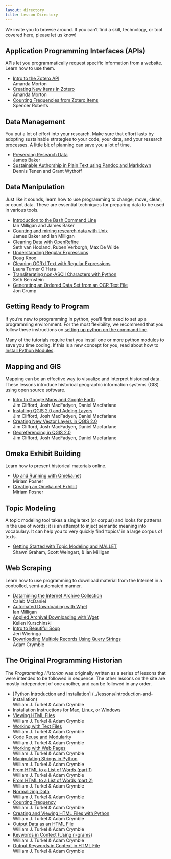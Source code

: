 ```yaml
---
layout: directory
title: Lesson Directory
---
```


We invite you to browse around. If you can’t find a skill, technology, or
tool covered here, please let us know!


Application Programming Interfaces (APIs)
-----------------------------------------

APIs let you programmatically request specific information from a website. Learn how to use them.

-   [Intro to the Zotero API](../lessons/intro-to-the-zotero-api) <div class="toc-author"> Amanda Morton</div>
-   [Creating New Items in Zotero](../lessons/creating-new-items-in-zotero) <div class="toc-author">Amanda Morton</div>
-   [Counting Frequencies from Zotero Items](../lessons/counting-frequencies-from-zotero-items) <div class="toc-author">Spencer Roberts</div>



Data Management
---------------

You put a lot of effort into your research. Make sure that effort lasts
by adopting sustainable strategies to your code, your data, and your
research processes. A little bit of planning can save you a lot of time.

-   [Preserving Research Data](../lessons/preserving-your-research-data) <div class="toc-author">James Baker</div>
-   [Sustainable Authorship in Plain Text using Pandoc and Markdown](../lessons/sustainable-authorship-in-plain-text-using-pandoc-and-markdown) <div class="toc-author">Dennis Tenen and Grant Wythoff</div>



Data Manipulation
-----------------

Just like it sounds, learn how to use programming to change, move,
clean, or count data. These are essential techniques for preparing data
to be used in various tools.

-   [Introduction to the Bash Command Line](../lessons/intro-to-bash) <div class="toc-author">Ian Milligan and James Baker</div>
-   [Counting and mining research data with Unix](../lessons/research-data-with-unix) <div class="toc-author">James Baker and Ian Milligan</div>
-   [Cleaning Data with OpenRefine](../lessons/cleaning-data-with-openrefine) <div class="toc-author"> Seth van Hooland, Ruben Verborgh, Max De Wilde</div>
-   [Understanding Regular Expressions](../lessons/understanding-regular-expressions) <div class="toc-author">Doug Knox</div>
-   [Cleaning OCR’d Text with Regular Expressions](../lessons/cleaning-ocrd-text-with-regular-expressions) <div class="toc-author">Laura Turner O’Hara</div>
-   [Transliterating non-ASCII Characters with Python](../lessons/transliterating) <div class="toc-author"> Seth Bernstein</div>
-   [Generating an Ordered Data Set from an OCR Text File](../lessons/generating-an-ordered-data-set-from-an-OCR-text-file) <div class="toc-author">Jon Crump</div>



Getting Ready to Program
-------------------------
If you’re new to programming in python, you’ll first need to set up a programming environment. For the most flexibility, we recommend that you follow these instructions on [setting up python on the command
line](http://cli.learncodethehardway.org/book/ex1.html).

Many of the tutorials require that you install one or more python modules to save you time coding. If this is a new concept for you, read about how to [Install Python Modules](../lessons/installing-python-modules-pip).



Mapping and GIS
---------------

Mapping can be an effective way to visualize and interpret historical
data. These lessons introduce historical geographic information systems
(GIS) using open source software.

-   [Intro to Google Maps and Google Earth](../lessons/googlemaps-googleearth) <div class="toc-author"> Jim Clifford, Josh MacFadyen, Daniel Macfarlane</div>
-   [Installing QGIS 2.0 and Adding Layers](../lessons/qgis-layers) <div class="toc-author"> Jim Clifford, Josh MacFadyen, Daniel Macfarlane</div>
-   [Creating New Vector Layers in QGIS 2.0](../lessons/vector-layers-qgis) <div class="toc-author"> Jim Clifford, Josh MacFadyen, Daniel Macfarlane</div>
-   [Georeferencing in QGIS 2.0](../lessons/georeferencing-qgis) <div class="toc-author"> Jim Clifford, Josh MacFadyen, Daniel Macfarlane</div>



Omeka Exhibit Building
----------------------

Learn how to present historical materials online.

-   [Up and Running with Omeka.net](../lessons/up-and-running-with-omeka) <div class="toc-author">Miriam Posner</div>
-   [Creating an Omeka.net Exhibit](../lessons/creating-an-omeka-exhibit) <div class="toc-author">Miriam Posner</div>



Topic Modeling
--------------

A topic modeling tool takes a single text (or corpus)  and looks for patterns in the use of words; it is an attempt to inject semantic meaning into vocabulary. It can help you to very quickly find ‘topics’ in a large corpus of texts.

-   [Getting Started with Topic Modeling and MALLET](../lessons/topic-modeling-and-mallet) <div class="toc-author"> Shawn Graham, Scott Weingart, & Ian Milligan</div>



Web Scraping
------------

Learn how to use programming to download material from the Internet in a controlled, semi-automated manner.

-   [Datamining the Internet Archive Collection](../lessons/data-mining-the-internet-archive) <div class="toc-author"> Caleb McDaniel</div>
-   [Automated Downloading with Wget](../lessons/automated-downloading-with-wget) <div class="toc-author"> Ian Milligan</div>
-   [Applied Archival Downloading with Wget](../lessons/applied-archival-downloading-with-wget) <div class="toc-author"> Kellen Kurschinski</div>
-   [Intro to Beautiful Soup](../lessons/intro-to-beautiful-soup) <div class="toc-author"> Jeri Wieringa</div>
-   [Downloading Multiple Records Using Query Strings](../lessons/downloading-multiple-records-using-query-strings) <div class="toc-author"> Adam Crymble</div>

The Original Programming Historian
----------------------------------

The *Programming Historian* was originally written as a series of lessons that
were intended to be followed in sequence. The other lessons on the site are mostly independent
of one another, and can be followed in any order.

-   [Python Introduction and Installation] (../lessons/introduction-and-installation) <div class="toc-author"> William J. Turkel & Adam Crymble</div>
-   Installation Instructions for [Mac](../lessons/mac-installation), [Linux](../lessons/linux-installation), or [Windows](../lessons/windows-installation)
-   [Viewing HTML Files](../lessons/viewing-html-files) <div class="toc-author"> William J. Turkel & Adam Crymble</div>
-   [Working with Text Files](../lessons/working-with-text-files) <div class="toc-author"> William J. Turkel & Adam Crymble</div>
-   [Code Reuse and Modularity](../lessons/code-reuse-and-modularity) <div class="toc-author">William J. Turkel & Adam Crymble</div>
-   [Working with Web Pages](../lessons/working-with-web-pages) <div class="toc-author"> William J. Turkel & Adam Crymble</div>
-   [Manipulating Strings in Python](../lessons/manipulating-strings-in-python) <div class="toc-author"> William J. Turkel & Adam Crymble</div>
-   [From HTML to a List of Words (part 1)](../lessons/from-html-to-list-of-words-1) <div class="toc-author"> William J. Turkel & Adam Crymble</div>
-   [From HTML to a List of Words (part 2)](../lessons/from-html-to-list-of-words-2) <div class="toc-author"> William J. Turkel & Adam Crymble</div>
-   [Normalizing Data](../lessons/normalizing-data) <div class="toc-author"> William J. Turkel & Adam Crymble</div>
-   [Counting Frequency](../lessons/counting-frequencies) <div class="toc-author"> William J.  Turkel & Adam Crymble</div>
-   [Creating and Viewing HTML Files with Python](../lessons/creating-and-viewing-html-files-with-python) <div class="toc-author"> William J. Turkel & Adam Crymble</div>
-   [Output Data as an HTML File](../lessons/output-data-as-html-file) <div class="toc-author"> William J. Turkel & Adam Crymble</div>
-   [Keywords in Context (Using n-grams)](../lessons/keywords-in-context-using-n-grams) <div class="toc-author"> William J. Turkel & Adam Crymble</div>
-   [Output Keywords in Context in HTML File](../lessons/output-keywords-in-context-in-html-file) <div class="toc-author"> William J. Turkel & Adam Crymble</div>
